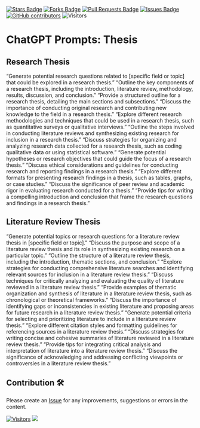<a href="https://github.com/drshahizan/Generative-AI-Playground/stargazers"><img src="https://img.shields.io/github/stars/drshahizan/Generative-AI-Playground" alt="Stars Badge"/></a>
<a href="https://github.com/drshahizan/Generative-AI-Playground/network/members"><img src="https://img.shields.io/github/forks/drshahizan/Generative-AI-Playground" alt="Forks Badge"/></a>
<a href="https://github.com/drshahizan/Generative-AI-Playground/pulls"><img src="https://img.shields.io/github/issues-pr/drshahizan/Generative-AI-Playground" alt="Pull Requests Badge"/></a>
<a href="https://github.com/drshahizan/Generative-AI-Playground"><img src="https://img.shields.io/github/issues/drshahizan/Generative-AI-Playground" alt="Issues Badge"/></a>
<a href="https://github.com/drshahizan/Generative-AI-Playground/graphs/contributors"><img alt="GitHub contributors" src="https://img.shields.io/github/contributors/drshahizan/Generative-AI-Playground?color=2b9348"></a>
![Visitors](https://api.visitorbadge.io/api/visitors?path=https%3A%2F%2Fgithub.com%2Fdrshahizan%2Generative-AI-Playground&labelColor=%23d9e3f0&countColor=%23697689&style=flat)

# ChatGPT Prompts: Thesis

## Research Thesis
“Generate potential research questions related to [specific field or topic] that could be explored in a research thesis.”
“Outline the key components of a research thesis, including the introduction, literature review, methodology, results, discussion, and conclusion.”
“Provide a structured outline for a research thesis, detailing the main sections and subsections.”
“Discuss the importance of conducting original research and contributing new knowledge to the field in a research thesis.”
“Explore different research methodologies and techniques that could be used in a research thesis, such as quantitative surveys or qualitative interviews.”
“Outline the steps involved in conducting literature reviews and synthesizing existing research for inclusion in a research thesis.”
“Discuss strategies for organizing and analyzing research data collected for a research thesis, such as coding qualitative data or using statistical software.”
“Generate potential hypotheses or research objectives that could guide the focus of a research thesis.”
“Discuss ethical considerations and guidelines for conducting research and reporting findings in a research thesis.”
“Explore different formats for presenting research findings in a thesis, such as tables, graphs, or case studies.”
“Discuss the significance of peer review and academic rigor in evaluating research conducted for a thesis.”
“Provide tips for writing a compelling introduction and conclusion that frame the research questions and findings in a research thesis.”

## Literature Review Thesis
“Generate potential topics or research questions for a literature review thesis in [specific field or topic].”
“Discuss the purpose and scope of a literature review thesis and its role in synthesizing existing research on a particular topic.”
“Outline the structure of a literature review thesis, including the introduction, thematic sections, and conclusion.”
“Explore strategies for conducting comprehensive literature searches and identifying relevant sources for inclusion in a literature review thesis.”
“Discuss techniques for critically analyzing and evaluating the quality of literature reviewed in a literature review thesis.”
“Provide examples of thematic organization and synthesis of literature in a literature review thesis, such as chronological or theoretical frameworks.”
“Discuss the importance of identifying gaps or inconsistencies in existing literature and proposing areas for future research in a literature review thesis.”
“Generate potential criteria for selecting and prioritizing literature to include in a literature review thesis.”
“Explore different citation styles and formatting guidelines for referencing sources in a literature review thesis.”
“Discuss strategies for writing concise and cohesive summaries of literature reviewed in a literature review thesis.”
“Provide tips for integrating critical analysis and interpretation of literature into a literature review thesis.”
“Discuss the significance of acknowledging and addressing conflicting viewpoints or controversies in a literature review thesis.”

## Contribution 🛠️
Please create an [Issue](https://github.com/drshahizan/Generative-AI-Playground/issues) for any improvements, suggestions or errors in the content.

[![Visitors](https://api.visitorbadge.io/api/visitors?path=https%3A%2F%2Fgithub.com%2Fdrshahizan&labelColor=%23697689&countColor=%23555555&style=plastic)](https://visitorbadge.io/status?path=https%3A%2F%2Fgithub.com%2Fdrshahizan)
![](https://hit.yhype.me/github/profile?user_id=81284918)



